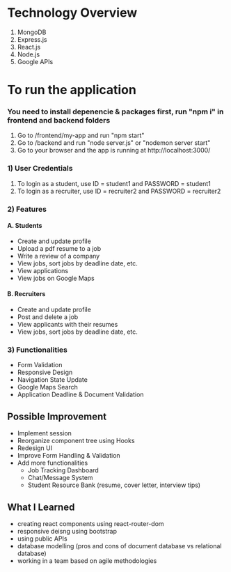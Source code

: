 
# Technology Overview
1. MongoDB
2. Express.js
3. React.js
4. Node.js
5. Google APIs

# To run the application
### You need to install depenencie & packages first, run "npm i" in frontend and backend folders
1. Go to /frontend/my-app and run "npm start"
2. Go to /backend and run "node server.js" or "nodemon server start"
3. Go to your browser and the app is running at http://localhost:3000/

### 1) User Credentials
1. To login as a student, use ID = student1 and PASSWORD = student1
2. To login as a recruiter, use ID = recruiter2 and PASSWORD = recruiter2

### 2) Features
#### A. Students
  - Create and update profile
  - Upload a pdf resume to a job
  - Write a review of a company
  - View jobs, sort jobs by deadline date, etc.
  - View applications
  - View jobs on Google Maps
#### B. Recruiters
  - Create and update profile
  - Post and delete a job
  - View applicants with their resumes
  - View jobs, sort jobs by deadline date, etc.
### 3) Functionalities
  - Form Validation
  - Responsive Design
  - Navigation State Update
  - Google Maps Search
  - Application Deadline & Document Validation

## Possible Improvement
- Implement session 
- Reorganize component tree using Hooks
- Redesign UI
- Improve Form Handling & Validation
- Add more functionalities
  - Job Tracking Dashboard
  - Chat/Message System
  - Student Resource Bank (resume, cover letter, interview tips)

## What I Learned
- creating react components using react-router-dom
- responsive deisng using bootstrap
- using public APIs
- database modelling (pros and cons of document database vs relational database)
- working in a team based on agile methodologies
